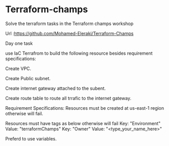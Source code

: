 # Terraform-champs
Solve the terraform tasks in the Terraform champs workshop

Url :https://github.com/Mohamed-Eleraki/Terraform-Champs

Day one task


use IaC Terrafrom to build the following resource besides requirement specifications:

Create VPC.

Create Public subnet.

Create internet gateway attached to the subent.

Create route table to route all trrafic to the internet gateway.

Requirement Specifications:
Resources must be created at us-east-1 region otherwise will fail.

Resources must have tags as below otherwise will fail
Key: "Environment" Value: "terraformChamps"
Key: "Owner" Value: "<type_your_name_here>"

Preferd to use variables.

